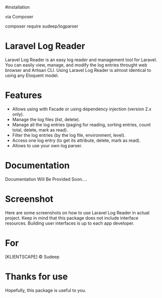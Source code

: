 #installation 

via Composer

composer require sudeep/logparser


# Laravel Log Reader

Laravel Log Reader is an easy log reader and management tool for Laravel. You can easily view, manage, and modify the log entries throught web browser and Artisan CLI. Using Laravel Log Reader is almost identical to using any Eloquent model.

# Features
- Allows using with Facade or using dependency injection (version 2.x only).
- Manage the log files (list, delete).
- Manage all the log entries (paging for reading, sorting entries, count total, delete, mark as read).
- Filter the log entries (by the log file, environment, level).
- Access one log entry (to get its attribute, delete, mark as read).
- Allows to use your own log parser.

# Documentation

Documentation Will Be Provided Soon....

# Screenshot
Here are some screenshots on how to use Laravel Log Reader in actual project. Keep in mind that this package does not include interface resources. Building user interfaces is up to each app developer.


# For
[KLIENTSCAPE] © Sudeep

# Thanks for use
Hopefully, this package is useful to you.
